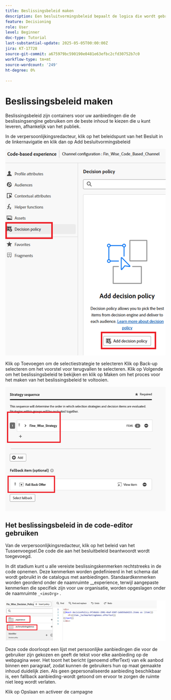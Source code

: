 ```yaml
---
title: Beslissingsbeleid maken
description: Een besluitvormingsbeleid bepaalt de logica die wordt gebruikt om te bepalen welke aanbiedingen aan een gebruiker tijdens verpersoonlijking worden geleverd.
feature: Decisioning
role: User
level: Beginner
doc-type: Tutorial
last-substantial-update: 2025-05-05T00:00:00Z
jira: KT-17728
source-git-commit: a675979bc590190e0481e63efbc2cfd30752b7c0
workflow-type: tm+mt
source-wordcount: '249'
ht-degree: 0%

---
```



# Beslissingsbeleid maken

Beslissingsbeleid zijn containers voor uw aanbiedingen die de beslissingsengine gebruiken om de beste inhoud te kiezen die u kunt leveren, afhankelijk van het publiek.

In de verpersoonlijkingsredacteur, klik op het beleidspunt van het Besluit in de linkernavigatie en klik dan op Add besluitvormingsbeleid

![ creeer-besluit-beleid ](assets/decision-policy.png)

Klik op Toevoegen om de selectiestrategie te selecteren
Klik op Back-up selecteren om het voorstel voor terugvallen te selecteren.
Klik op Volgende om het beslissingsbeleid te bekijken en klik op Maken om het proces voor het maken van het beslissingsbeleid te voltooien.


![ besluit-beleid ](assets/decision-policy2.png)


## Het beslissingsbeleid in de code-editor gebruiken

Van de verpersoonlijkingsredacteur, klik op het beleid van het Tussenvoegsel.De code die aan het besluitbeleid beantwoordt wordt toegevoegd.

In dit stadium kunt u alle vereiste beslissingskenmerken rechtstreeks in de code opnemen. Deze kenmerken worden gedefinieerd in het schema dat wordt gebruikt in de catalogus met aanbiedingen. Standaardkenmerken worden geordend onder de naamruimte __experience, terwijl aangepaste kenmerken die specifiek zijn voor uw organisatie, worden opgeslagen onder de naamruimte `_<imsOrg>` .

![ using_decisions_polcy ](assets/Insert-policy.png)

Deze code doorloopt een lijst met persoonlijke aanbiedingen die voor de gebruiker zijn gekozen en geeft de tekst voor elke aanbieding op de webpagina weer. Het toont het bericht (genoemd offerText) van elk aanbod binnen een paragraaf, zodat kunnen de gebruikers hun op maat gemaakte inhoud duidelijk zien.
Als geen gepersonaliseerde aanbieding beschikbaar is, een fallback aanbieding-wordt getoond om ervoor te zorgen de ruimte niet leeg wordt verlaten.

Klik op Opslaan en activeer de campagne